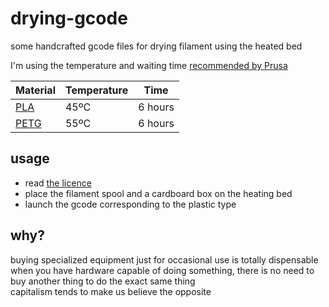 # drying-gcode

some handcrafted gcode files for drying filament using the heated bed

I'm using the temperature and waiting time [recommended by Prusa](https://help.prusa3d.com/article/drying-filament_332086#drying-methods)

| Material | Temperature | Time |
| --- | --- | --- |
| [PLA](https://github.com/OniriCorpe/drying-gcode/blob/main/PLA%20(6h).gcode) | 45ºC | 6 hours |
| [PETG](https://github.com/OniriCorpe/drying-gcode/blob/main/PETG-TPU%20(6h).gcode) | 55ºC | 6 hours |

## usage

- read [the licence](https://github.com/OniriCorpe/drying-gcode/blob/main/LICENCE.md)
- place the filament spool and a cardboard box on the heating bed
- launch the gcode corresponding to the plastic type

## why?

buying specialized equipment just for occasional use is totally dispensable  
when you have hardware capable of doing something, there is no need to buy another thing to do the exact same thing  
capitalism tends to make us believe the opposite
